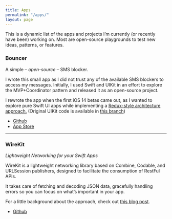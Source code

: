 ```yaml
---
title: Apps
permalink: "/apps/"
layout: page
---
```


This is a dynamic list of the apps and projects I’m currently (or recently have been) working on. Most are open-source playgrounds to test new ideas, patterns, or features.


### **Bouncer**  
A simple – _open-source_ – SMS blocker.

I wrote this small app as I did not trust any of the available SMS blockers to access my messages. Initially, I used Swift and UIKit in an effort to explore the MVP+Coordinator pattern and released it as an open-source project.

I rewrote the app when the first iOS 14 betas came out, as I wanted to explore pure Swift UI apps while implementing a [Redux-style architecture approach.](https://danielbernal.co/redux-like-architecture-with-swiftui-basics/) (Original UIKit code is available in [this branch](https://github.com/afterxleep/Bouncer/tree/uikit))

- [Github](https://github.com/afterxleep/Bouncer)
- [App Store](https://apps.apple.com/co/app/bouncer-sms-block-list/id1457476313?l=en)

* * *

### **WireKit**  
_Lightweight Networking for your Swift Apps_

WireKit is a lightweight networking library based on Combine, Codable, and URLSession publishers, designed to facilitate the consumption of RestFul APIs.

It takes care of fetching and decoding JSON data, gracefully handling errors so you can focus on what’s important in your app.

For a little background about the approach, check out [this blog post](https://danielbernal.co/writing-a-networking-library-with-combine-codable-and-swift-5/).

- [Github](https://github.com/afterxleep/WireKit)